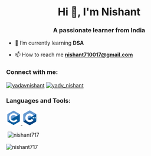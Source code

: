 <h1 align="center">Hi 👋, I'm Nishant</h1>
<h3 align="center">A passionate learner from India</h3>

- 🌱 I’m currently learning **DSA**

- 📫 How to reach me **nishant710017@gmail.com**

<h3 align="left">Connect with me:</h3>
<p align="left">
<a href="https://linkedin.com/in/yadavnishant" target="blank"><img align="center" src="https://raw.githubusercontent.com/rahuldkjain/github-profile-readme-generator/master/src/images/icons/Social/linked-in-alt.svg" alt="yadavnishant" height="30" width="40" /></a>
<a href="https://instagram.com/yadv_nishant" target="blank"><img align="center" src="https://raw.githubusercontent.com/rahuldkjain/github-profile-readme-generator/master/src/images/icons/Social/instagram.svg" alt="yadv_nishant" height="30" width="40" /></a>
</p>

<h3 align="left">Languages and Tools:</h3>
<p align="left"> <a href="https://www.cprogramming.com/" target="_blank" rel="noreferrer"> <img src="https://raw.githubusercontent.com/devicons/devicon/master/icons/c/c-original.svg" alt="c" width="40" height="40"/> </a> <a href="https://www.w3schools.com/cpp/" target="_blank" rel="noreferrer"> <img src="https://raw.githubusercontent.com/devicons/devicon/master/icons/cplusplus/cplusplus-original.svg" alt="cplusplus" width="40" height="40"/> </a> </p>

<p>&nbsp;<img align="center" src="https://github-readme-stats.vercel.app/api?username=nishant717&show_icons=true&locale=en" alt="nishant717" /></p>

<p><img align="center" src="https://github-readme-streak-stats.herokuapp.com/?user=nishant717&" alt="nishant717" /></p>
